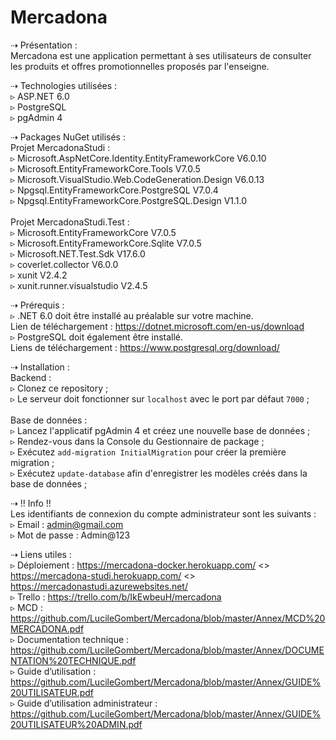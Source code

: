 
Mercadona
====================================================

⇢ Présentation :
<br> Mercadona est une application permettant à ses utilisateurs de consulter les produits et offres promotionnelles proposés par l'enseigne.
<br>

⇢ Technologies utilisées :
<br>▹ ASP.NET 6.0
<br>▹ PostgreSQL
<br>▹ pgAdmin 4
<br>

⇢ Packages NuGet utilisés :
<br>Projet MercadonaStudi :
<br>▹ Microsoft.AspNetCore.Identity.EntityFrameworkCore V6.0.10
<br>▹ Microsoft.EntityFrameworkCore.Tools V7.0.5
<br>▹ Microsoft.VisualStudio.Web.CodeGeneration.Design V6.0.13
<br>▹ Npgsql.EntityFrameworkCore.PostgreSQL V7.0.4
<br>▹ Npgsql.EntityFrameworkCore.PostgreSQL.Design V1.1.0
<br>
<br>Projet MercadonaStudi.Test :
<br>▹ Microsoft.EntityFrameworkCore V7.0.5
<br>▹ Microsoft.EntityFrameworkCore.Sqlite V7.0.5
<br>▹ Microsoft.NET.Test.Sdk V17.6.0
<br>▹ coverlet.collector V6.0.0
<br>▹ xunit V2.4.2
<br>▹ xunit.runner.visualstudio V2.4.5
<br>

⇢ Prérequis :
<br>▹ .NET 6.0 doit être installé au préalable sur votre machine.
<br> Lien de téléchargement : https://dotnet.microsoft.com/en-us/download
<br>▹ PostgreSQL doit également être installé.
<br> Liens de téléchargement : https://www.postgresql.org/download/
<br>

⇢ Installation :
<br>Backend :
<br>▹ Clonez ce repository ;
<br>▹ Le serveur doit fonctionner sur `localhost` avec le port par défaut `7000` ;
<br>
<br>Base de données :
<br>▹ Lancez l'applicatif pgAdmin 4 et créez une nouvelle base de données ;
<br>▹ Rendez-vous dans la Console du Gestionnaire de package ;
<br>▹ Exécutez `add-migration InitialMigration` pour créer la première migration ;
<br>▹ Exécutez `update-database` afin d'enregistrer les modèles créés dans la base de données ;
<br>


⇢  !! Info !!
<br>Les identifiants de connexion du compte administrateur sont les suivants :
<br>▹ Email : admin@gmail.com
<br>▹ Mot de passe : Admin@123


⇢ Liens utiles : 
<br>▹ Déploiement : https://mercadona-docker.herokuapp.com/ <> https://mercadona-studi.herokuapp.com/ <> https://mercadonastudi.azurewebsites.net/ 
<br>▹ Trello : https://trello.com/b/IkEwbeuH/mercadona 
<br>▹ MCD : https://github.com/LucileGombert/Mercadona/blob/master/Annex/MCD%20MERCADONA.pdf 
<br>▹ Documentation technique : https://github.com/LucileGombert/Mercadona/blob/master/Annex/DOCUMENTATION%20TECHNIQUE.pdf 
<br>▹ Guide d’utilisation : https://github.com/LucileGombert/Mercadona/blob/master/Annex/GUIDE%20UTILISATEUR.pdf 
<br>▹ Guide d’utilisation administrateur : https://github.com/LucileGombert/Mercadona/blob/master/Annex/GUIDE%20UTILISATEUR%20ADMIN.pdf 

